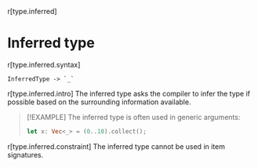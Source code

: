 r[type.inferred]
# Inferred type

r[type.inferred.syntax]
```grammar,types
InferredType -> `_`
```

r[type.inferred.intro]
The inferred type asks the compiler to infer the type if possible based on the
surrounding information available.

> [!EXAMPLE]
> The inferred type is often used in generic arguments:
>
> ```rust
> let x: Vec<_> = (0..10).collect();
> ```

r[type.inferred.constraint]
The inferred type cannot be used in item signatures.

<!--
  What else should be said here?
  The only documentation I am aware of is https://rustc-dev-guide.rust-lang.org/type-inference.html
  There should be a broader discussion of type inference somewhere.
-->
